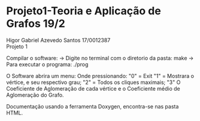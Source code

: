 # Projeto1-Teoria e Aplicação de Grafos 19/2
Higor Gabriel Azevedo Santos
17/0012387  
Projeto 1

Compilar o software:
-> Digite no terminal com o diretorio da pasta: make
-> Para executar o programa: ./prog

O Software abrira um menu:
Onde pressionando: 
"0" =  Exit 
"1" = Mostrara o vértice, e seu respectivo grau;
"2" = Todos os cliques maximais;
"3" O Coeficiente de Aglomeração de cada vértice e o Coeficiente médio de Aglomeração do Grafo.


Documentação usando a ferramenta Doxygen, encontra-se nas pasta HTML.
